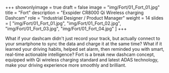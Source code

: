 +++
showonlyimage = true
draft = false
image = "img/Fort/01_Fort_01.jpg"
title = "Fort"
description = "Exspider CR8000 Qi Wireless charging Dashcam"
role = "Industrial Designer / Product Manager"
weight = 14
slides = [
    "img/Fort/01_Fort_01.jpg",
    "img/Fort/01_Fort_02.jpg",
    "img/Fort/01_Fort_03.jpg",
    "img/Fort/01_Fort_04.jpg"
]
+++

What if your dashcam didn't just record your track, but actually
connect to your smartphone to sync the data and charge it at the same
time? What if it learned your driving habits, helped set alarm, then
reminded you with smart, real-time actionable intelligence? Fort is a
break new dashcam concept, equipped with Qi wireless charging standard
and latest ADAS technology, make your driving experience more smoothly
and brilliant.
